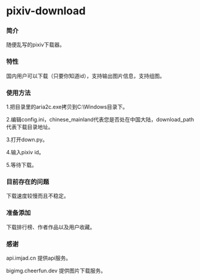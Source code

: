 # pixiv-download

### 简介

随便乱写的pixiv下载器。

### 特性

国内用户可以下载（只要你知道id），支持输出图片信息，支持组图。

### 使用方法

1.把目录里的aria2c.exe拷贝到C:\Windows目录下。

2.编辑config.ini，chinese_mainland代表您是否处在中国大陆，download_path代表下载目录地址。

3.打开down.py。

4.输入pixiv id。

5.等待下载。

### 目前存在的问题

下载速度较慢而且不稳定。

### 准备添加

下载排行榜、作者作品以及用户收藏。

### 感谢

api.imjad.cn 提供api服务。

bigimg.cheerfun.dev 提供图片下载服务。